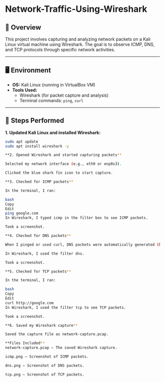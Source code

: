 # Network-Traffic-Using-Wireshark
## 📌 Overview
This project involves capturing and analyzing network packets on a Kali Linux virtual machine using Wireshark. The goal is to observe ICMP, DNS, and TCP protocols through specific network activities.

---

## 🖥️ Environment
- **OS:** Kali Linux (running in VirtualBox VM)
- **Tools Used:**  
  - Wireshark (for packet capture and analysis)  
  - Terminal commands: `ping`, `curl`

---

## 🔎 Steps Performed

 **1. Updated Kali Linux and installed Wireshark:**
```bash
sudo apt update
sudo apt install wireshark -y

**2. Opened Wireshark and started capturing packets**

Selected my network interface (e.g., eth0 or enp0s3).

Clicked the blue shark fin icon to start capture.

**3. Checked for ICMP packets**

In the terminal, I ran:

bash
Copy
Edit
ping google.com
In Wireshark, I typed icmp in the filter box to see ICMP packets.

Took a screenshot.

**4. Checked for DNS packets**

When I pinged or used curl, DNS packets were automatically generated (because the system had to resolve google.com).

In Wireshark, I used the filter dns.

Took a screenshot.

**5. Checked for TCP packets**

In the terminal, I ran:

bash
Copy
Edit
curl http://google.com
In Wireshark, I used the filter tcp to see TCP packets.

Took a screenshot.

**6. Saved my Wireshark capture**

Saved the capture file as network-capture.pcap.

**Files Included**
network-capture.pcap — The saved Wireshark capture.

icmp.png — Screenshot of ICMP packets.

dns.png — Screenshot of DNS packets.

tcp.png — Screenshot of TCP packets.

